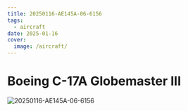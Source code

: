 ```yaml
---
title: 20250116-AE145A-06-6156
tags:
  - aircraft
date: 2025-01-16
cover:
  image: /aircraft/
---
```


# Boeing C-17A Globemaster III

![20250116-AE145A-06-6156](/aircraft/20250116-AE145A-06-6156.jpg)
